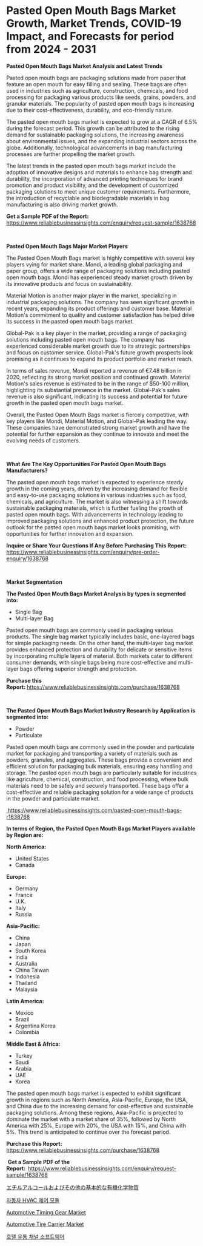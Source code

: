 <p><h1>Pasted Open Mouth Bags Market Growth, Market Trends, COVID-19 Impact, and Forecasts for period from 2024 - 2031</h1></p><p><strong>Pasted Open Mouth Bags Market Analysis and Latest Trends</strong></p>
<p><p>Pasted open mouth bags are packaging solutions made from paper that feature an open mouth for easy filling and sealing. These bags are often used in industries such as agriculture, construction, chemicals, and food processing for packaging various products like seeds, grains, powders, and granular materials. The popularity of pasted open mouth bags is increasing due to their cost-effectiveness, durability, and eco-friendly nature.</p><p>The pasted open mouth bags market is expected to grow at a CAGR of 6.5% during the forecast period. This growth can be attributed to the rising demand for sustainable packaging solutions, the increasing awareness about environmental issues, and the expanding industrial sectors across the globe. Additionally, technological advancements in bag manufacturing processes are further propelling the market growth.</p><p>The latest trends in the pasted open mouth bags market include the adoption of innovative designs and materials to enhance bag strength and durability, the incorporation of advanced printing techniques for brand promotion and product visibility, and the development of customized packaging solutions to meet unique customer requirements. Furthermore, the introduction of recyclable and biodegradable materials in bag manufacturing is also driving market growth.</p></p>
<p><strong>Get a Sample PDF of the Report:&nbsp;</strong> <a href="https://www.reliablebusinessinsights.com/enquiry/request-sample/1638768">https://www.reliablebusinessinsights.com/enquiry/request-sample/1638768</a></p>
<p>&nbsp;</p>
<p><strong>Pasted Open Mouth Bags Major Market Players</strong></p>
<p><p>The Pasted Open Mouth Bags market is highly competitive with several key players vying for market share. Mondi, a leading global packaging and paper group, offers a wide range of packaging solutions including pasted open mouth bags. Mondi has experienced steady market growth driven by its innovative products and focus on sustainability.</p><p>Material Motion is another major player in the market, specializing in industrial packaging solutions. The company has seen significant growth in recent years, expanding its product offerings and customer base. Material Motion's commitment to quality and customer satisfaction has helped drive its success in the pasted open mouth bags market.</p><p>Global-Pak is a key player in the market, providing a range of packaging solutions including pasted open mouth bags. The company has experienced considerable market growth due to its strategic partnerships and focus on customer service. Global-Pak's future growth prospects look promising as it continues to expand its product portfolio and market reach.</p><p>In terms of sales revenue, Mondi reported a revenue of €7.48 billion in 2020, reflecting its strong market position and continued growth. Material Motion's sales revenue is estimated to be in the range of $50-100 million, highlighting its substantial presence in the market. Global-Pak's sales revenue is also significant, indicating its success and potential for future growth in the pasted open mouth bags market.</p><p>Overall, the Pasted Open Mouth Bags market is fiercely competitive, with key players like Mondi, Material Motion, and Global-Pak leading the way. These companies have demonstrated strong market growth and have the potential for further expansion as they continue to innovate and meet the evolving needs of customers.</p></p>
<p>&nbsp;</p>
<p><strong>What Are The Key Opportunities For Pasted Open Mouth Bags Manufacturers?</strong></p>
<p><p>The pasted open mouth bags market is expected to experience steady growth in the coming years, driven by the increasing demand for flexible and easy-to-use packaging solutions in various industries such as food, chemicals, and agriculture. The market is also witnessing a shift towards sustainable packaging materials, which is further fueling the growth of pasted open mouth bags. With advancements in technology leading to improved packaging solutions and enhanced product protection, the future outlook for the pasted open mouth bags market looks promising, with opportunities for further innovation and expansion.</p></p>
<p><strong>Inquire or Share Your Questions If Any Before Purchasing This Report:</strong> <a href="https://www.reliablebusinessinsights.com/enquiry/pre-order-enquiry/1638768">https://www.reliablebusinessinsights.com/enquiry/pre-order-enquiry/1638768</a></p>
<p>&nbsp;</p>
<p><strong>Market Segmentation</strong></p>
<p><strong>The Pasted Open Mouth Bags Market Analysis by types is segmented into:</strong></p>
<p><ul><li>Single Bag</li><li>Multi-layer Bag</li></ul></p>
<p><p>Pasted open mouth bags are commonly used in packaging various products. The single bag market typically includes basic, one-layered bags for simple packaging needs. On the other hand, the multi-layer bag market provides enhanced protection and durability for delicate or sensitive items by incorporating multiple layers of material. Both markets cater to different consumer demands, with single bags being more cost-effective and multi-layer bags offering superior strength and protection.</p></p>
<p><strong>Purchase this Report:&nbsp;</strong><a href="https://www.reliablebusinessinsights.com/purchase/1638768">https://www.reliablebusinessinsights.com/purchase/1638768</a></p>
<p>&nbsp;</p>
<p><strong>The Pasted Open Mouth Bags Market Industry Research by Application is segmented into:</strong></p>
<p><ul><li>Powder</li><li>Particulate</li></ul></p>
<p><p>Pasted open mouth bags are commonly used in the powder and particulate market for packaging and transporting a variety of materials such as powders, granules, and aggregates. These bags provide a convenient and efficient solution for packaging bulk materials, ensuring easy handling and storage. The pasted open mouth bags are particularly suitable for industries like agriculture, chemical, construction, and food processing, where bulk materials need to be safely and securely transported. These bags offer a cost-effective and reliable packaging solution for a wide range of products in the powder and particulate market.</p></p>
<p><a href="https://www.reliablebusinessinsights.com/pasted-open-mouth-bags-r1638768">&nbsp;https://www.reliablebusinessinsights.com/pasted-open-mouth-bags-r1638768</a></p>
<p><strong>In terms of Region, the Pasted Open Mouth Bags Market Players available by Region are:</strong></p>
<p>
    <p> <strong> North America: </strong>
        <ul>
            <li>United States</li>
            <li>Canada</li>
        </ul>
        </p> 
    <p> <strong> Europe: </strong>
        <ul>
            <li>Germany</li>
            <li>France</li>
            <li>U.K.</li>
            <li>Italy</li>
            <li>Russia</li>
        </ul>
        </p> 
    <p> <strong> Asia-Pacific: </strong>
        <ul>
            <li>China</li>
            <li>Japan</li>
            <li>South Korea</li>
            <li>India</li>
            <li>Australia</li>
            <li>China Taiwan</li>
            <li>Indonesia</li>
            <li>Thailand</li>
            <li>Malaysia</li>
        </ul>
        </p> 
    <p> <strong> Latin America: </strong>
        <ul>
            <li>Mexico</li>
            <li>Brazil</li>
            <li>Argentina Korea</li>
            <li>Colombia</li>
        </ul>
        </p> 
    <p> <strong> Middle East & Africa: </strong>
        <ul>
            <li>Turkey</li>
            <li>Saudi</li>
            <li>Arabia</li>
            <li>UAE</li>
            <li>Korea</li>
        </ul>
    </p>
    </p>
<p><p>The pasted open mouth bags market is expected to exhibit significant growth in regions such as North America, Asia-Pacific, Europe, the USA, and China due to the increasing demand for cost-effective and sustainable packaging solutions. Among these regions, Asia-Pacific is projected to dominate the market with a market share of 35%, followed by North America with 25%, Europe with 20%, the USA with 15%, and China with 5%. This trend is anticipated to continue over the forecast period.</p></p>
<p><strong>Purchase this Report: </strong><a href="https://www.reliablebusinessinsights.com/purchase/1638768">https://www.reliablebusinessinsights.com/purchase/1638768</a></p>
<p>&nbsp;<strong>Get a Sample PDF of the Report:&nbsp;&nbsp;</strong><a href="https://www.reliablebusinessinsights.com/enquiry/request-sample/1638768">https://www.reliablebusinessinsights.com/enquiry/request-sample/1638768</a></p>
<p><strong></strong></p>
<p><p><a href="https://github.com/FrancoWeber2023/Market-Research-Report-List-1/blob/main/580752593450.md">エチルアルコールおよびその他の基本的な有機化学物質</a></p><p><a href="https://medium.com/@angelardelean202220221/%EC%9E%90%EB%8F%99%EC%B0%A8-hvac-%EC%A0%9C%EC%96%B4-%EB%AA%A8%EB%93%88-%EC%8B%9C%EC%9E%A5-%EC%A7%80%ED%91%9C-%ED%95%B4%EB%8F%85-%EC%8B%9C%EC%9E%A5-%EC%A0%90%EC%9C%A0%EC%9C%A8-%ED%8A%B8%EB%A0%8C%EB%93%9C-%EB%B0%8F-%EC%84%B1%EC%9E%A5-%EC%96%91%EC%83%81-e941dca68c69">자동차 HVAC 제어 모듈</a></p><p><a href="https://github.com/ChiragRP21/Market-Research-Report-List-4/blob/main/automotive-timing-gear-market.md">Automotive Timing Gear Market</a></p><p><a href="https://github.com/cecuraprangm/Market-Research-Report-List-2/blob/main/automotive-tire-carrier-market.md">Automotive Tire Carrier Market</a></p><p><a href="https://github.com/risastia4/Market-Research-Report-List-1/blob/main/969133683016.md">호텔 유통 채널 소프트웨어</a></p></p>